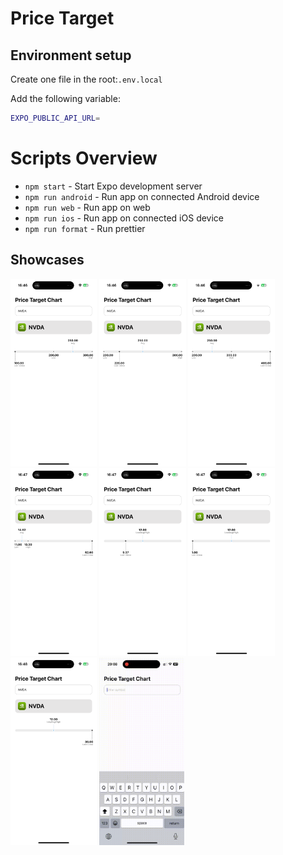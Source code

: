 # Price Target

## Environment setup

Create one file in the root:`.env.local`

Add the following variable:

```bash
EXPO_PUBLIC_API_URL=
```

# Scripts Overview
- `npm start` - Start Expo development server
- `npm run android` - Run app on connected Android device
- `npm run web` - Run app on web
- `npm run ios` - Run app on connected iOS device
- `npm run format` - Run prettier

## Showcases

<img src="/docs/showcases/1.png" height="300px" />
<img src="/docs/showcases/2.png" height="300px" />
<img src="/docs/showcases/3.png" height="300px" />
<img src="/docs/showcases/4.png" height="300px" />
<img src="/docs/showcases/5.png" height="300px" />
<img src="/docs/showcases/6.png" height="300px" />
<img src="/docs/showcases/7.png" height="300px" />
<img src="/docs/showcases/video.gif" height="300px" />
